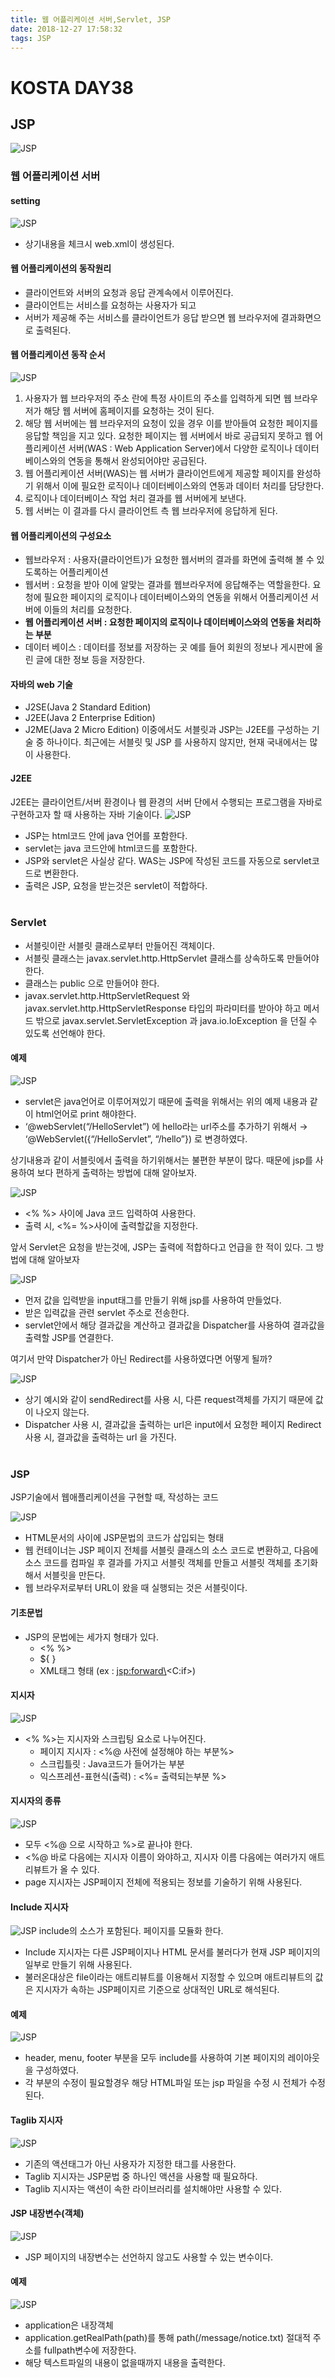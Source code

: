 ```yaml
---
title: 웹 어플리케이션 서버,Servlet, JSP
date: 2018-12-27 17:58:32
tags: JSP
---
```

# KOSTA DAY38
## JSP
![JSP](images/JSP_logo.png)

### 웹 어플리케이션 서버
#### setting
![JSP](images/jsp/JSP01-01.png)
- 상기내용을 체크시 web.xml이 생성된다.

#### 웹 어플리케이션의 동작원리
- 클라이언트와 서버의 요청과 응답 관계속에서 이루어진다.
- 클라이언트는 서비스를 요청하는 사용자가 되고
- 서버가 제공해 주는 서비스를 클라이언트가 응답 받으면 웹 브라우저에 결과화면으로 출력된다.

#### 웹 어플리케이션 동작 순서
![JSP](images/jsp/JSP01-02.png)
1. 사용자가 웹 브라우저의 주소 란에 특정 사이트의 주소를 입력하게 되면 웹 브라우저가 해당 웹 서버에 홈페이지를 요청하는 것이 된다.
1. 해당 웹 서버에는 웹 브라우저의 요청이 있을 경우 이를 받아들여 요청한 페이지를 응답할 책임을 지고 있다. 
요청한 페이지는 웹 서버에서 바로 공급되지 못하고 웹 어플리케이션 서버(WAS : Web Application Server)에서 다양한 로직이나 데이터베이스와의 연동을 통해서 완성되어야만 공급된다.
1. 웹 어플리케이션 서버(WAS)는 웹 서버가 클라이언트에게 제공할 페이지를 완성하기 위해서 이에 필요한 로직이나 데이터베이스와의 연동과 데이터 처리를 담당한다.
1. 로직이나 데이터베이스 작업 처리 결과를 웹 서버에게 보낸다.
1. 웹 서버는 이 결과를 다시 클라이언트 측 웹 브라우저에 응답하게 된다.

#### 웹 어플리케이션의 구성요소
- 웹브라우저 : 사용자(클라이언트)가 요청한 웹서버의 결과를 화면에 출력해 볼 수 있도록하는 어플리케이션
- 웹서버 : 요청을 받아 이에 알맞는 결과를 웹브라우저에 응답해주는 역할을한다. 요청에 필요한 페이지의 로직이나 데이터베이스와의 연동을 위해서 어플리케이션 서버에 이들의 처리를 요청한다.
- **웹 어플리케이션 서버 : 요청한 페이지의 로직이나 데이터베이스와의 연동을 처리하는 부분**
- 데이터 베이스 : 데이터를 정보를 저장하는 곳 예를 들어 회원의 정보나 게시판에 올린 글에 대한 정보 등을 저장한다.

#### 자바의 web 기술
- J2SE(Java 2 Standard Edition)
- J2EE(Java 2 Enterprise Edition)
- J2ME(Java 2 Micro Edition)
이중에서도 서블릿과 JSP는 J2EE를 구성하는 기술 중 하나이다. 
최근에는 서블릿 및 JSP 를 사용하지 않지만, 현재 국내에서는 많이 사용한다.

#### J2EE
J2EE는 클라이언트/서버 환경이나 웹 환경의 서버 단에서 수행되는 프로그램을 자바로 구현하고자 할 때 사용하는 자바 기술이다.
![JSP](images/jsp/JSP01-03.png)
- JSP는 html코드 안에 java 언어를 포함한다.
- servlet는 java 코드안에 html코드를 포함한다.
- JSP와 servlet은 사실상 같다.
WAS는 JSP에 작성된 코드를 자동으로 servlet코드로 변환한다.
- 출력은 JSP, 요청을 받는것은 servlet이 적합하다.
<br><br>

### Servlet
- 서블릿이란 서블릿 클래스로부터 만들어진 객체이다.
- 서블릿 클래스는 javax.servlet.http.HttpServlet 클래스를 상속하도록 만들어야 한다.
- 클래스는 public 으로 만들어야 한다.
- javax.servlet.http.HttpServletRequest 와 javax.servlet.http.HttpServletResponse 타입의 파라미터를 받아야 하고 메서드 밖으로 javax.servlet.ServletException 과 java.io.IoException 을 던질 수 있도록 선언해야 한다.

#### 예제
![JSP](images/jsp/JSP01-04.png)
- servlet은 java언어로 이루어져있기 때문에 출력을 위해서는 위의 예제 내용과 같이 html언어로 print 해야한다.
- ‘@webServlet(“/HelloServlet”) 에 hello라는 url주소를 추가하기 위해서 → ‘@WebServlet({“/HelloServlet”, “/hello”}) 로 변경하였다.

상기내용과 같이 서블릿에서 출력을 하기위해서는 불편한 부분이 많다.
때문에 jsp를 사용하여 보다 편하게 출력하는 방법에 대해 알아보자.

![JSP](images/jsp/JSP01-05.png)
- <% %> 사이에 Java 코드 입력하여 사용한다.
- 출력 시, <%= %>사이에 출력할값을 지정한다.

앞서 Servlet은 요청을 받는것에, JSP는 출력에 적합하다고 언급을 한 적이 있다. 그 방법에 대해 알아보자

![JSP](images/jsp/JSP01-06.png)
- 먼저 값을 입력받을 input태그를 만들기 위해 jsp를 사용하여 만들었다.
- 받은 입력값을 관련 servlet 주소로 전송한다.
- servlet안에서 해당 결과값을 계산하고 결과값을 Dispatcher를 사용하여 결과값을 출력할 JSP를 연결한다.

여기서 만약 Dispatcher가 아닌 Redirect를 사용하였다면 어떻게 될까?

![JSP](images/jsp/JSP01-09.png)
- 상기 예시와 같이 sendRedirect를 사용 시, 다른 request객체를 가지기 때문에 값이 나오지 않는다.
- Dispatcher 사용 시, 결과값을 출력하는 url은 input에서 요청한 페이지
Redirect 사용 시, 결과값을 출력하는 url 을 가진다.
<br><br>

### JSP
JSP기술에서 웹애플리케이션을 구현할 때, 작성하는 코드

![JSP](images/jsp/JSP01-12.png)
- HTML문서의 사이에 JSP문법의 코드가 삽입되는 형태
- 웹 컨테이너는 JSP 페이지 전체를 서블릿 클래스의 소스 코드로 변환하고, 다음에 소스 코드를 컴파일 후 결과를 가지고 서블릿 객체를 만들고 서블릿 객체를 초기화해서 서블릿을 만든다.
- 웹 브라우저로부터 URL이 왔을 때 실행되는 것은 서블릿이다.

#### 기초문법
- JSP의 문법에는 세가지 형태가 있다.
    -  <% %>
    -  ${ }
    -  XML태그 형태 (ex : <jsp:forward\><C:if\>)

#### 지시자
![JSP](images/jsp/JSP01-13.png)
- <% %>는 지시자와 스크립팅 요소로 나누어진다.
    - 페이지 지시자 : <%@ 사전에 설정해야 하는 부분%>
    - 스크립틀릿 : Java코드가 들어가는 부분
    - 익스프레션-표현식(출력) : <%= 출력되는부분 %>

#### 지시자의 종류
![JSP](images/jsp/JSP01-14.png)
- 모두 <%@ 으로 시작하고 %>로 끝나야 한다.
- <%@ 바로 다음에는 지시자 이름이 와야하고, 지시자 이름 다음에는 여러가지 애트리뷰트가 올 수 있다.
- page 지시자는 JSP페이지 전체에 적용되는 정보를 기술하기 위해 사용된다.

#### Include 지시자
![JSP](images/jsp/JSP01-15.png)
include의 소스가 포함된다. 페이지를 모듈화 한다.
- Include 지시자는 다른 JSP페이지나 HTML 문서를 불러다가 현재 JSP 페이지의 일부로 만들기 위해 사용된다.
- 불러온대상은 file이라는 애트리뷰트를 이용해서 지정할 수 있으며 애트리뷰트의 값은 지시자가 속하는 JSP페이지르 기준으로 상대적인 URL로 해석된다.

#### 예제
![JSP](images/jsp/JSP01-16.png)
- header, menu, footer 부분을 모두 include를 사용하여 기본 페이지의 레이아웃을 구성하였다.
- 각 부분의 수정이 필요할경우 해당 HTML파일 또는 jsp 파일을 수정 시 전체가 수정된다.

#### Taglib 지시자
![JSP](images/jsp/JSP01-17.png)
- 기존의 액션태그가 아닌 사용자가 지정한 태그를 사용한다.
- Taglib 지시자는 JSP문법 중 하나인 액션을 사용할 때 필요하다.
- Taglib 지시자는 액션이 속한 라이브러리를 설치해야만 사용할 수 있다.

#### JSP 내장변수(객체)
![JSP](images/jsp/JSP01-18.png)
- JSP 페이지의 내장변수는 선언하지 않고도 사용할 수 있는 변수이다.

#### 예제
![JSP](images/jsp/JSP01-19.png)
- application은 내장객체
- application.getRealPath(path)를 통해 path(/message/notice.txt) 절대적 주소를 fullpath변수에 저장한다.
- 해당 텍스트파일의 내용이 없을때까지 내용을 출력한다.
<br><br>
